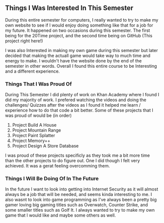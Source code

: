 ## Things I Was Interested In This Semester

During this entire semester for computers, I really wanted to try to make my own website to see if I would enjoy doing something like that for a job for my future. It happened on two occasions during this semester. The first being for the 20Time project, and the second time being on GitHub (This project right here!)

I was also Interested in making my own game during this semester but later decided that making the actuall game would take way to much time and energy to make. I wouldn't have the website done by the end of the semester in other words. Overall I found this entire course to be Interesting and a different experience.

### Things That I Was Proud Of

During This Semester I did plenty of work on Khan Academy where I found I did my majority of work. I prefered watching the videos and doing the challenges/ Quizzes after the videos as I found it helped me learn / experience how to do that code a bit better. Some of these projects that I was proud of would be (in order)

1. Project Build A House
2. Project Mountain Range
3. Project Paint Splatter
4. Project Memory++
5. Project Design A Store Database

I was proud of these projects specificly as they took me a bit more time than the other projects to do figure out. One I did though I felt very achieved. It was a gerat feeling overcomming them. 

### Things I Will Be Doing Of In The Future

In the future I want to look into getting into Internet Security as it will almost always be a job that will be needed, and seems kinda interesting to me. I also wasnt to look into game programming as I've always been a pretty big gamer loving big gaming titles such as Overwatch, Counter Strike, and some smaller titles such as Golf It. I always wanted to try to make my own game that I would like and maybe some others as well. 
